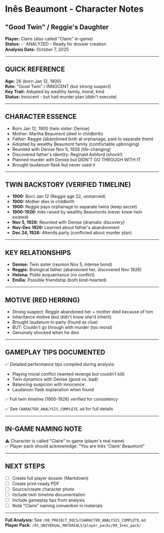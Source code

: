 # Inês Beaumont - Character Notes
## "Good Twin" / Reggie's Daughter

**Player:** Claire (also called "Claire" in-game)  
**Status:** ✅ ANALYZED - Ready for dossier creation  
**Analysis Date:** October 7, 2025

---

## QUICK REFERENCE

**Age:** 26 (born Jan 12, 1900)  
**Role:** "Good Twin" / INNOCENT (but strong suspect)  
**Key Trait:** Adopted by wealthy family, moral, kind  
**Status:** Innocent - but had murder plan (didn't execute)

---

## CHARACTER ESSENCE

- Born Jan 12, 1900 (twin sister: Denise)
- Mother: Martha Beaumont (died in childbirth)
- Father: Reggie (abandoned both at orphanage, paid to separate them)
- Adopted by wealthy Beaumont family (comfortable upbringing)
- Reunited with Denise Nov 5, 1926 (life-changing)
- Discovered father's identity: Reginald Ashford (shock!)
- Planned murder with Denise but DIDN'T GO THROUGH WITH IT
- Brought laudanum flask but never used it

---

## TWIN BACKSTORY (VERIFIED TIMELINE)

- **1900:** Born Jan 12 (Reggie age 22, unmarried)
- **1900:** Mother dies in childbirth
- **1900:** Reggie pays orphanage to separate twins (keep secret)
- **1900-1926:** Inês raised by wealthy Beaumonts (never knew twin existed)
- **Nov 5, 1926:** Reunited with Denise (dramatic discovery)
- **Nov-Dec 1926:** Learned about father's abandonment
- **Dec 24, 1926:** Attends party (conflicted about murder plan)

---

## KEY RELATIONSHIPS

- **Denise:** Twin sister (reunion Nov 5, intense bond)
- **Reggie:** Biological father (abandoned her, discovered Nov 1926)
- **Helena:** Polite acquaintance (no conflict)
- **Emilia:** Possible friendship (both kind-hearted)

---

## MOTIVE (RED HERRING)

- Strong suspect: Reggie abandoned her + mother died because of him
- Inheritance motive (but didn't know she'd inherit)
- Brought laudanum to party (found as clue)
- BUT: Couldn't go through with murder (too moral)
- Genuinely shocked when he dies

---

## GAMEPLAY TIPS DOCUMENTED

✅ Detailed performance tips compiled during analysis:
- Playing moral conflict (wanted revenge but couldn't kill)
- Twin dynamics with Denise (good vs. bad)
- Balancing suspicion with innocence
- Laudanum flask explanation when found

✅ Full twin timeline (1900-1926) verified for consistency

✅ See `CHARACTER_ANALYSIS_COMPLETE.md` for full details

---

## IN-GAME NAMING NOTE

⚠️ Character is called "Claire" in-game (player's real name)  
✅ Player pack should acknowledge: "You are Inês 'Claire' Beaumont"

---

## NEXT STEPS

- [ ] Create full player dossier (Markdown)
- [ ] Create print-ready PDF
- [ ] Source/create character photo
- [ ] Include twin timeline documentation
- [ ] Include gameplay tips from analysis
- [ ] Note "Claire" naming convention in materials

---

**Full Analysis:** See `/00_PROJECT_DOCS/CHARACTER_ANALYSIS_COMPLETE.md`  
**Player Pack:** `/03_UNIVERSAL_MATERIALS/player_packs/09_Ines_pack/`
